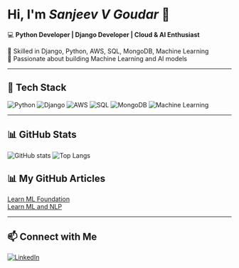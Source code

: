 # Hi, I'm _Sanjeev V Goudar_ 👋

💻 **Python Developer | Django Developer | Cloud & AI Enthusiast**  

🔹 Skilled in Django, Python, AWS, SQL, MongoDB, Machine Learning  
🔹 Passionate about building Machine Learning and AI models  

---

## 🔧 Tech Stack
![Python](https://img.shields.io/badge/Python-3776AB?style=flat&logo=python&logoColor=white)
![Django](https://img.shields.io/badge/Django-092E20?style=flat&logo=django&logoColor=white)
![AWS](https://img.shields.io/badge/AWS-232F3E?style=flat&logo=amazon-aws&logoColor=white)
![SQL](https://img.shields.io/badge/SQL-025E8C?style=flat&logo=postgresql&logoColor=white)
![MongoDB](https://img.shields.io/badge/MongoDB-4EA94B?style=flat&logo=mongodb&logoColor=white)
![Machine Learning](https://img.shields.io/badge/ML-FF6F00?style=flat&logo=tensorflow&logoColor=white)

---

## 📊 GitHub Stats
![GitHub stats](https://github-readme-stats.vercel.app/api?username=svgoudar)
![Top Langs](https://github-readme-stats.vercel.app/api/top-langs/?username=svgoudar)

## 📊 My GitHub Articles
[Learn ML Foundation](https://svgoudar.github.io/ML_Foundation_Handbook)  
[Learn ML and NLP](https://svgoudar.github.io/Learn-ML-and-NLP)  

---

## 📫 Connect with Me
[![LinkedIn](https://img.shields.io/badge/LinkedIn-blue?style=flat&logo=linkedin)](https://linkedin.com/in/svgoudar)  
